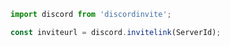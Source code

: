 ```javascript
import discord from 'discordinvite';

const inviteurl = discord.invitelink(ServerId);
```
